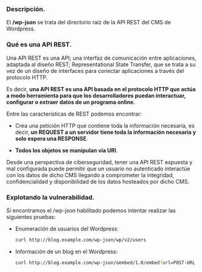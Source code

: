 ### Descripción.

El **/wp-json** se trata del directorio raíz de la API REST del CMS de Wordpress. 
<br>

### Qué es una API REST.

Una API REST es una API; una interfaz de comunicación entre aplicaciones, adaptada al diseño REST; Representational State Transfer, que se trata a su vez de un diseño de interfaces para conectar aplicaciones a través del protocolo HTTP. 

Es decir, **una API REST es una API basada en el protocolo HTTP que actúa a modo herramienta para que los desarrolladores puedan interactuar, configurar o extraer datos de un programa online**.

Entre las características de REST podemos encontrar:

- Crea una petición HTTP que contiene toda la información necesaria, es decir, **un REQUEST a un servidor tiene toda la información necesaria y solo espera una RESPONSE**.

- **Todos los objetos se manipulan vía URI**.

Desde una perspectiva de ciberseguridad, tener una API REST expuesta y mal configurada puede permitir que un usuario no autenticado interactúe con los datos de dicho CMS llegando a comprometer la integridad, confidencialidad y disponibilidad de los datos hosteados por dicho CMS.
<br>

### Explotando la vulnerabilidad.

Si encontramos el /wp-json habilitado podemos intentar realizar las siguientes pruebas:

- Enumeración de usuarios del Wordpress:

    ```bash
    curl http://blog.example.com/wp-json/wp/v2/users
    ```

- Información de un blog en el Wordpress:

    ```bash
    curl http://blog.example.com/wp-json/oembed/1.0/embed?url=POST-URL
    ```


<br>

